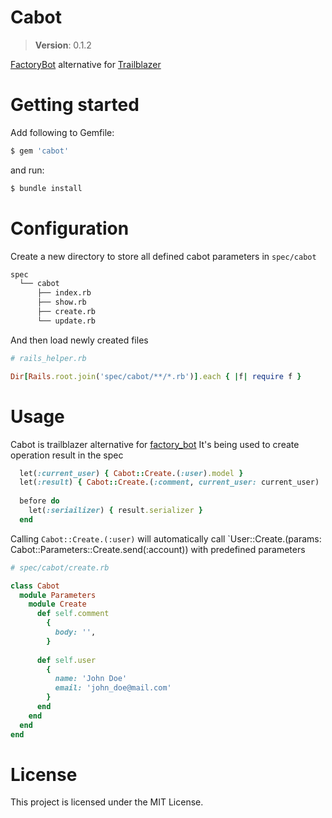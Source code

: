 # Cabot

> **Version**: 0.1.2

[FactoryBot](https://github.com/thoughtbot/factory_bot) alternative for [Trailblazer](https://github.com/trailblazer/trailblazer)

# Getting started

Add following to Gemfile:

```sh
$ gem 'cabot'
```

and run:

```sh
$ bundle install
```

# Configuration

Create a new directory to store all defined cabot parameters in `spec/cabot`

```sh
spec
  └── cabot
      ├── index.rb
      ├── show.rb
      ├── create.rb
      └── update.rb
```

And then load newly created files

```rb
# rails_helper.rb

Dir[Rails.root.join('spec/cabot/**/*.rb')].each { |f| require f }
```

# Usage

Cabot is trailblazer alternative for [factory_bot](https://github.com/thoughtbot/factory_bot_rails)
It's being used to create operation result in the spec

```rb
  let(:current_user) { Cabot::Create.(:user).model }
  let(:result) { Cabot::Create.(:comment, current_user: current_user)
  
  before do
    let(:seriailizer) { result.serializer }
  end 
```

Calling `Cabot::Create.(:user)` will automatically call `User::Create.(params: Cabot::Parameters::Create.send(:account)) with predefined parameters

```rb
# spec/cabot/create.rb

class Cabot
  module Parameters
    module Create
      def self.comment
        {
          body: '',
        }
      
      def self.user
        {
          name: 'John Doe'
          email: 'john_doe@mail.com'
        }
      end
    end
  end
end
```
         

# License

This project is licensed under the MIT License.




